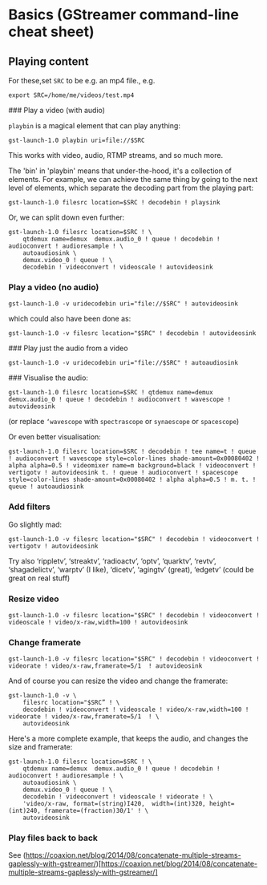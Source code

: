 # Basics (GStreamer command-line cheat sheet)

## Playing content

For these,set `SRC` to be e.g. an mp4 file., e.g.

```
export SRC=/home/me/videos/test.mp4
```

### Play a video (with audio)

`playbin` is a magical element that can play anything:

```
gst-launch-1.0 playbin uri=file://$SRC
```

This works with video, audio, RTMP streams, and so much more.

The 'bin' in 'playbin' means that under-the-hood, it's a collection of elements. For example, we can achieve the same thing by going to the next level of elements, which separate the decoding part from the playing part:

```
gst-launch-1.0 filesrc location=$SRC ! decodebin ! playsink
```

Or, we can split down even further:

```
gst-launch-1.0 filesrc location=$SRC ! \
    qtdemux name=demux  demux.audio_0 ! queue ! decodebin ! audioconvert ! audioresample ! \
    autoaudiosink \
    demux.video_0 ! queue ! \
    decodebin ! videoconvert ! videoscale ! autovideosink
```

### Play a video (no audio)

```
gst-launch-1.0 -v uridecodebin uri="file://$SRC" ! autovideosink
```

which could also have been done as:

```
gst-launch-1.0 -v filesrc location="$SRC" ! decodebin ! autovideosink
```

### Play just the audio from a video

```
gst-launch-1.0 -v uridecodebin uri="file://$SRC" ! autoaudiosink
```

### Visualise the audio:

```
gst-launch-1.0 filesrc location=$SRC ! qtdemux name=demux  demux.audio_0 ! queue ! decodebin ! audioconvert ! wavescope ! autovideosink
```

(or replace `‘wavescope` with `spectrascope` or `synaescope` or `spacescope`)

Or even better visualisation:

```
gst-launch-1.0 filesrc location=$SRC ! decodebin ! tee name=t ! queue ! audioconvert ! wavescope style=color-lines shade-amount=0x00080402 ! alpha alpha=0.5 ! videomixer name=m background=black ! videoconvert ! vertigotv ! autovideosink t. ! queue ! audioconvert ! spacescope style=color-lines shade-amount=0x00080402 ! alpha alpha=0.5 ! m. t. ! queue ! autoaudiosink
```

### Add filters

Go slightly mad:

```
gst-launch-1.0 -v filesrc location="$SRC" ! decodebin ! videoconvert ! vertigotv ! autovideosink
```

Try also ‘rippletv’, ‘streaktv’, ‘radioactv’, ‘optv’, ‘quarktv’, ‘revtv’, ‘shagadelictv’, ‘warptv’ (I like), ‘dicetv’, ‘agingtv’ (great), ‘edgetv’ (could be great on real stuff)

### Resize video

```
gst-launch-1.0 -v filesrc location="$SRC" ! decodebin ! videoconvert ! videoscale ! video/x-raw,width=100 ! autovideosink
```

### Change framerate

```
gst-launch-1.0 -v filesrc location="$SRC" ! decodebin ! videoconvert !  videorate ! video/x-raw,framerate=5/1  ! autovideosink
```

And of course you can resize the video and change the framerate:

```
gst-launch-1.0 -v \
    filesrc location="$SRC” ! \
    decodebin ! videoconvert ! videoscale ! video/x-raw,width=100 ! videorate ! video/x-raw,framerate=5/1  ! \
    autovideosink
```

Here's a more complete example, that keeps the audio, and changes the size and framerate:

```
gst-launch-1.0 filesrc location=$SRC ! \
    qtdemux name=demux  demux.audio_0 ! queue ! decodebin ! audioconvert ! audioresample ! \
    autoaudiosink \
    demux.video_0 ! queue ! \
    decodebin ! videoconvert ! videoscale ! videorate ! \
    'video/x-raw, format=(string)I420,  width=(int)320, height=(int)240, framerate=(fraction)30/1' ! \
    autovideosink
```

### Play files back to back

See (https://coaxion.net/blog/2014/08/concatenate-multiple-streams-gaplessly-with-gstreamer/)[https://coaxion.net/blog/2014/08/concatenate-multiple-streams-gaplessly-with-gstreamer/]
